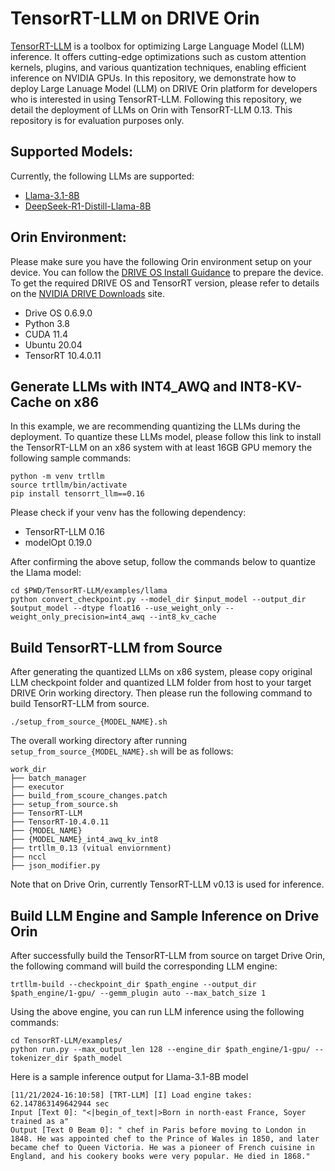 # TensorRT-LLM on DRIVE Orin

[TensorRT-LLM](https://github.com/NVIDIA/TensorRT-LLM/tree/v0.13.0) is a toolbox for optimizing Large Language Model (LLM) inference. It offers cutting-edge optimizations such as custom attention kernels, plugins, and various quantization techniques, enabling efficient inference on NVIDIA GPUs. In this repository, we demonstrate how to deploy Large Lanuage Model (LLM) on DRIVE Orin platform for developers who is interested in using TensorRT-LLM. Following this repository, we detail the deployment of LLMs on Orin with TensorRT-LLM 0.13. This repository is for evaluation purposes only. 

## Supported Models:
Currently, the following LLMs are supported: 
- [Llama-3.1-8B](https://huggingface.co/meta-llama/Llama-3.1-8B)
- [DeepSeek-R1-Distill-Llama-8B](https://huggingface.co/deepseek-ai/DeepSeek-R1-Distill-Llama-8B)

## Orin Environment:

Please make sure you have the following Orin environment setup on your device. You can follow the [DRIVE OS Install Guidance](https://developer.nvidia.com/docs/drive/drive-os/6.0.9/public/drive-os-linux-installation/index.html) to prepare the device. To get the required DRIVE OS and TensorRT version, please refer to details on the [NVIDIA DRIVE Downloads](https://developer.nvidia.com/drive/downloads) site.

- Drive OS 0.6.9.0
- Python 3.8
- CUDA 11.4
- Ubuntu 20.04
- TensorRT 10.4.0.11


## Generate LLMs with INT4_AWQ and INT8-KV-Cache on x86

In this example, we are recommending quantizing the LLMs during the deployment. To quantize these LLMs model, please follow this link to install the TensorRT-LLM on an x86 system with at least 16GB GPU memory the following sample commands: 

```
python -m venv trtllm
source trtllm/bin/activate
pip install tensorrt_llm==0.16 
```
Please check if your venv has the following dependency:
- TensorRT-LLM 0.16
- modelOpt 0.19.0

After confirming the above setup, follow the commands below to quantize the Llama model:
```
cd $PWD/TensorRT-LLM/examples/llama 
python convert_checkpoint.py --model_dir $input_model --output_dir $output_model --dtype float16 --use_weight_only --weight_only_precision=int4_awq --int8_kv_cache
```


## Build TensorRT-LLM from Source

After generating the quantized LLMs on x86 system, please copy original LLM checkpoint folder and quantized LLM folder from host to your target DRIVE Orin working directory. Then please run the following command to build TensorRT-LLM from source. 
```
./setup_from_source_{MODEL_NAME}.sh
```

The overall working directory after running `setup_from_source_{MODEL_NAME}.sh` will be as follows:
```
work_dir
├── batch_manager 
├── executor
├── build_from_scoure_changes.patch 
├── setup_from_source.sh 
├── TensorRT-LLM
├── TensorRT-10.4.0.11
├── {MODEL_NAME}
├── {MODEL_NAME}_int4_awq_kv_int8 
├── trtllm_0.13 (vitual enviornment)
├── nccl
├── json_modifier.py
```
Note that on Drive Orin, currently TensorRT-LLM v0.13 is used for inference.

## Build LLM Engine and Sample Inference on Drive Orin
After successfully build the TensorRT-LLM from source on target Drive Orin, the following command will build the corresponding LLM engine:
```
trtllm-build --checkpoint_dir $path_engine --output_dir $path_engine/1-gpu/ --gemm_plugin auto --max_batch_size 1 
```

Using the above engine, you can run LLM inference using the following commands:
```
cd TensorRT-LLM/examples/
python run.py --max_output_len 128 --engine_dir $path_engine/1-gpu/ --tokenizer_dir $path_model 
```

Here is a sample inference output for Llama-3.1-8B model 
```
[11/21/2024-16:10:58] [TRT-LLM] [I] Load engine takes: 62.147863149642944 sec
Input [Text 0]: "<|begin_of_text|>Born in north-east France, Soyer trained as a"
Output [Text 0 Beam 0]: " chef in Paris before moving to London in 1848. He was appointed chef to the Prince of Wales in 1850, and later became chef to Queen Victoria. He was a pioneer of French cuisine in England, and his cookery books were very popular. He died in 1868."
```
